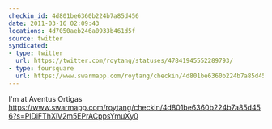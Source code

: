 ```yaml
---
checkin_id: 4d801be6360b224b7a85d456
date: 2011-03-16 02:09:43
locations: 4d7050aeb246a0933b461d5f
source: twitter
syndicated:
- type: twitter
  url: https://twitter.com/roytang/statuses/47841945552289793/
- type: foursquare
  url: https://www.swarmapp.com/roytang/checkin/4d801be6360b224b7a85d456?s=PlDiFThXiV2m5EPrACppsYmuXy0
---
```


I'm at Aventus Ortigas https://www.swarmapp.com/roytang/checkin/4d801be6360b224b7a85d456?s=PlDiFThXiV2m5EPrACppsYmuXy0